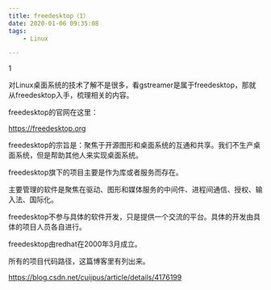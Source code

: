 ```yaml
---
title: freedesktop（1）
date: 2020-01-06 09:35:08
tags:
	- Linux

---
```


1

对Linux桌面系统的技术了解不是很多，看gstreamer是属于freedesktop，那就从freedesktop入手，梳理相关的内容。

freedesktop的官网在这里：

https://freedesktop.org

freedesktop的宗旨是：聚焦于开源图形和桌面系统的互通和共享。我们不生产桌面系统，但是帮助其他人来实现桌面系统。

freedesktop旗下的项目主要是作为库或者服务而存在。

主要管理的软件是聚焦在驱动、图形和媒体服务的中间件、进程间通信、授权、输入法、国际化。

freedesktop不参与具体的软件开发，只是提供一个交流的平台。具体的开发由具体的项目人员各自进行。

freedesktop由redhat在2000年3月成立。

所有的项目代码路径，这篇博客里有列出来。

https://blog.csdn.net/cuijpus/article/details/4176199

